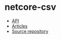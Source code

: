 # netcore-csv

- [API](api)
- [Articles](articles/intro.md)
- [Source repository](https://github.com/devel0/netcore-cmdline)
